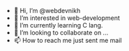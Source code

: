 - 👋 Hi, I’m @webdevnikh
- 👀 I’m interested in web-development
- 🌱 I’m currently learning C lang.
- 💞️ I’m looking to collaborate on ...
- 📫 How to reach me just sent me mail

<!---
webdevnikh/webdevnikh is a ✨ special ✨ repository because its `README.md` (this file) appears on your GitHub profile.
You can click the Preview link to take a look at your changes.
--->
